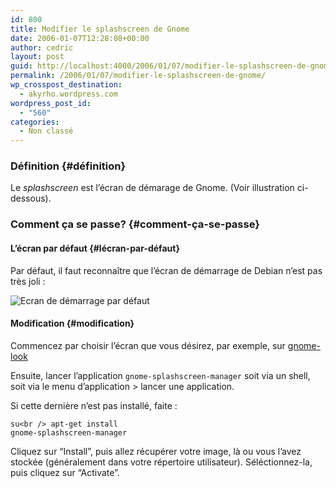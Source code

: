 ```yaml
---
id: 800
title: Modifier le splashscreen de Gnome
date: 2006-01-07T12:28:08+00:00
author: cedric
layout: post
guid: http://localhost:4000/2006/01/07/modifier-le-splashscreen-de-gnome.html
permalink: /2006/01/07/modifier-le-splashscreen-de-gnome/
wp_crosspost_destination:
  - akyrho.wordpress.com
wordpress_post_id:
  - "560"
categories:
  - Non classé
---
```

### Définition {#définition}

Le _splashscreen_ est l’écran de démarage de Gnome. (Voir illustration ci-dessous).

### Comment ça se passe? {#comment-ça-se-passe}

#### L’écran par défaut {#lécran-par-défaut}

Par défaut, il faut reconnaître que l’écran de démarrage de Debian n’est pas très joli :

<img src="https://i0.wp.com/img213.imageshack.us/img213/2392/splashdebblue9el.png?w=900" alt="Ecran de démarrage par défaut" data-recalc-dims="1" /> 

#### Modification {#modification}

Commencez par choisir l’écran que vous désirez, par exemple, sur [gnome-look](http://www.gnome-look.org/index.php?xcontentmode=160)

Ensuite, lancer l’application <code class="highlighter-rouge">gnome-splashscreen-manager</code> soit via un shell, soit via le menu d’application > lancer une application.

Si cette dernière n’est pas installé, faite :

<code class="highlighter-rouge">su&lt;br />
apt-get install gnome-splashscreen-manager</code>

Cliquez sur “Install”, puis allez récupérer votre image, là ou vous l’avez stockée (généralement dans votre répertoire utilisateur). Séléctionnez-la, puis cliquez sur “Activate”.